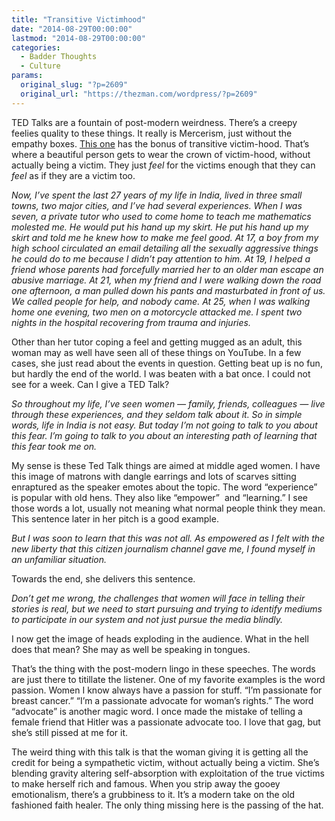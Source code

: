 ```yaml
---
title: "Transitive Victimhood"
date: "2014-08-29T00:00:00"
lastmod: "2014-08-29T00:00:00"
categories:
  - Badder Thoughts
  - Culture
params:
  original_slug: "?p=2609"
  original_url: "https://thezman.com/wordpress/?p=2609"
---
```


TED Talks are a fountain of post-modern weirdness. There’s a creepy
feelies quality to these things. It really is Mercerism, just without
the empathy boxes. <a
href="http://www.ted.com/talks/meera_vijayann_find_your_voice_against_gender_violence/transcript?language=en"
rel="noopener noreferrer" target="_blank">This one</a> has the bonus of
transitive victim-hood. That’s where a beautiful person gets to wear the
crown of victim-hood, without actually being a victim. They just *feel*
for the victims enough that they can *feel* as if they are a victim too.

*<span class="talk-transcript__para__text"> <span id="t-16702"
class="talk-transcript__fragment" time="16702">Now, I’ve spent the last
27 years of my life</span> <span id="t-18974"
class="talk-transcript__fragment" time="18974">in India, lived in three
small towns,</span> <span id="t-21073" class="talk-transcript__fragment"
time="21073">two major cities,</span> <span id="t-22889"
class="talk-transcript__fragment" time="22889">and I’ve had several
experiences.</span> <span id="t-26118" class="talk-transcript__fragment"
time="26118">When I was seven,</span> <span id="t-27974"
class="talk-transcript__fragment" time="27974">a private tutor who used
to come home</span> <span id="t-29931" class="talk-transcript__fragment"
time="29931">to teach me mathematics molested me.</span>
<span id="t-34646" class="talk-transcript__fragment" time="34646">He
would put his hand up my skirt.</span> <span id="t-40794"
class="talk-transcript__fragment" time="40794">He put his hand up my
skirt and told me</span> <span id="t-43970"
class="talk-transcript__fragment" time="43970">he knew how to make me
feel good.</span> <span id="t-47930" class="talk-transcript__fragment"
time="47930">At 17, a boy from my high school</span> <span id="t-51060"
class="talk-transcript__fragment" time="51060">circulated an
email</span> <span id="t-52507" class="talk-transcript__fragment"
time="52507">detailing all the sexually aggressive things</span>
<span id="t-54940" class="talk-transcript__fragment" time="54940">he
could do to me</span> <span id="t-57704"
class="talk-transcript__fragment" time="57704">because I didn’t pay
attention to him.</span> <span id="t-61789"
class="talk-transcript__fragment" time="61789">At 19, I helped a
friend</span> <span id="t-65500" class="talk-transcript__fragment"
time="65500">whose parents had forcefully married her to an older
man</span> <span id="t-68592" class="talk-transcript__fragment"
time="68592">escape an abusive marriage.</span> <span id="t-72259"
class="talk-transcript__fragment" time="72259">At 21, when my friend and
I were walking</span> <span id="t-74401"
class="talk-transcript__fragment" time="74401">down the road one
afternoon,</span> <span id="t-78734" class="talk-transcript__fragment"
time="78734">a man pulled down his pants</span> <span id="t-80273"
class="talk-transcript__fragment" time="80273">and masturbated in front
of us.</span> <span id="t-83483" class="talk-transcript__fragment"
time="83483">We called people for help, and nobody came.</span>
<span id="t-87910" class="talk-transcript__fragment" time="87910">At 25,
when I was walking home one evening,</span> <span id="t-92900"
class="talk-transcript__fragment" time="92900">two men on a motorcycle
attacked me.</span> <span id="t-95726" class="talk-transcript__fragment"
time="95726">I spent two nights in the hospital</span>
<span id="t-97843" class="talk-transcript__fragment"
time="97843">recovering from trauma and injuries.</span> </span>*

Other than her tutor coping a feel and getting mugged as an adult, this
woman may as well have seen all of these things on YouTube. In a few
cases, she just read about the events in question. Getting beat up is no
fun, but hardly the end of the world. I was beaten with a bat once. I
could not see for a week. Can I give a TED Talk?

*<span class="talk-transcript__para__text"> <span id="t-101085"
class="talk-transcript__fragment" time="101085">So throughout my life,
I’ve seen women —</span> <span id="t-106305"
class="talk-transcript__fragment" time="106305">family, friends,
colleagues —</span> <span id="t-108171"
class="talk-transcript__fragment" time="108171">live through these
experiences,</span> <span id="t-110964"
class="talk-transcript__fragment" time="110964">and they seldom talk
about it.</span> <span id="t-114137" class="talk-transcript__fragment"
time="114137">So in simple words, life in India is not easy.</span>
<span id="t-118777" class="talk-transcript__fragment" time="118777">But
today I’m not going to talk to you about this fear.</span>
<span id="t-122295" class="talk-transcript__fragment" time="122295">I’m
going to talk to you about an interesting path</span>
<span id="t-124049" class="talk-transcript__fragment" time="124049">of
learning that this fear took me on.</span> </span>*

My sense is these Ted Talk things are aimed at middle aged women. I have
this image of matrons with dangle earrings and lots of scarves sitting
enraptured as the speaker emotes about the topic. The word “experience”
is popular with old hens. They also like “empower”  and “learning.” I
see those words a lot, usually not meaning what normal people think they
mean. This sentence later in her pitch is a good example.

*<span class="talk-transcript__para__text"><span id="t-416330"
class="talk-transcript__fragment" time="416330">But I was soon to learn
that this was not all.</span> <span id="t-419440"
class="talk-transcript__fragment" time="419440">As empowered as I
felt</span> <span id="t-421429" class="talk-transcript__fragment"
time="421429">with the new liberty that this</span> <span id="t-422879"
class="talk-transcript__fragment" time="422879">citizen journalism
channel gave me,</span> <span id="t-425236"
class="talk-transcript__fragment" time="425236">I found myself in an
unfamiliar situation.</span></span>*

Towards the end, she delivers this sentence.

*<span class="talk-transcript__para__text"><span id="t-751885"
class="talk-transcript__fragment" time="751885">Don’t get me
wrong,</span> <span id="t-753578" class="talk-transcript__fragment"
time="753578">the challenges that women will face</span>
<span id="t-756285" class="talk-transcript__fragment" time="756285">in
telling their stories is real,</span> <span id="t-759077"
class="talk-transcript__fragment" time="759077">but we need to start
pursuing</span> <span id="t-761782" class="talk-transcript__fragment"
time="761782">and trying to identify mediums</span> <span id="t-764269"
class="talk-transcript__fragment" time="764269">to participate in our
system</span> <span id="t-765760" class="talk-transcript__fragment"
time="765760">and not just pursue the media blindly.</span></span>*

I now get the image of heads exploding in the audience. What in the hell
does that mean? She may as well be speaking in tongues.

That’s the thing with the post-modern lingo in these speeches. The words
are just there to titillate the listener. One of my favorite examples is
the word passion. Women I know always have a passion for stuff. “I’m
passionate for breast cancer.” “I’m a passionate advocate for woman’s
rights.” The word “advocate” is another magic word. I once made the
mistake of telling a female friend that Hitler was a passionate advocate
too. I love that gag, but she’s still pissed at me for it.

The weird thing with this talk is that the woman giving it is getting
all the credit for being a sympathetic victim, without actually being a
victim. She’s blending gravity altering self-absorption with
exploitation of the true victims to make herself rich and famous. When
you strip away the gooey emotionalism, there’s a grubbiness to it. It’s
a modern take on the old fashioned faith healer. The only thing missing
here is the passing of the hat.
